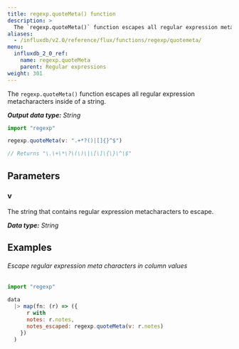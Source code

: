 ```yaml
---
title: regexp.quoteMeta() function
description: >
  The `regexp.quoteMeta()` function escapes all regular expression metacharacters inside of a string.
aliases:
  - /influxdb/v2.0/reference/flux/functions/regexp/quotemeta/
menu:
  influxdb_2_0_ref:
    name: regexp.quoteMeta
    parent: Regular expressions
weight: 301
---
```


The `regexp.quoteMeta()` function escapes all regular expression metacharacters inside of a string.

_**Output data type:** String_

```js
import "regexp"

regexp.quoteMeta(v: ".+*?()|[]{}^$")

// Returns "\.\+\*\?\(\)\|\[\]\{\}\^\$"
```

## Parameters

### v
The string that contains regular expression metacharacters to escape.

_**Data type:** String_

## Examples

###### Escape regular expression meta characters in column values
```js
import "regexp"

data
  |> map(fn: (r) => ({
      r with
      notes: r.notes,
      notes_escaped: regexp.quoteMeta(v: r.notes)
    })
  )
```

